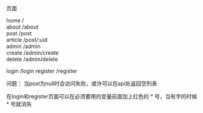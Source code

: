 页面

home /  
about /about  
post /post  
    article /post/:uid  
admin /admin  
    create /admin/create  
    delete /admin/delete  

login /login
register /register


问题：
当post为null时会访问失败，或许可以在api处返回空列表

在login和register页面可以在必须要用的变量前面加上红色的 * 号，当有字的时候 * 号就消失